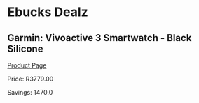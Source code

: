 
# Ebucks Dealz
## Garmin: Vivoactive 3 Smartwatch - Black Silicone
[Product Page](https://www.ebucks.com/web/shop/productSelected.do?prodId=367433171&catId=1158501813)

Price: R3779.00

Savings: 1470.0


	